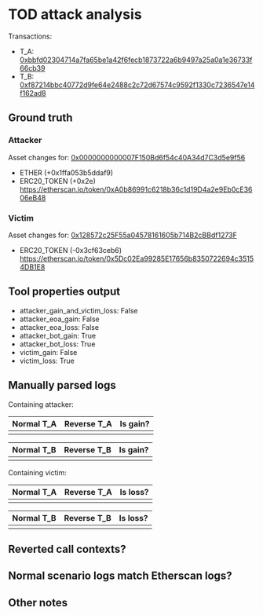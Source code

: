 # TOD attack analysis

Transactions:
- T_A: [0xbbfd02304714a7fa65be1a42f6fecb1873722a6b9497a25a0a1e36733f66cb39](https://etherscan.io/tx/0xbbfd02304714a7fa65be1a42f6fecb1873722a6b9497a25a0a1e36733f66cb39)
- T_B: [0xf87214bbc40772d9fe64e2488c2c72d67574c9592f1330c7236547e14f162ad8](https://etherscan.io/tx/0xf87214bbc40772d9fe64e2488c2c72d67574c9592f1330c7236547e14f162ad8)

## Ground truth

### Attacker
Asset changes for: [0x0000000000007F150Bd6f54c40A34d7C3d5e9f56](https://etherscan.io/address/0x0000000000007F150Bd6f54c40A34d7C3d5e9f56)
- ETHER (+0x1ffa053b5ddaf9)
- ERC20_TOKEN (+0x2e) https://etherscan.io/token/0xA0b86991c6218b36c1d19D4a2e9Eb0cE3606eB48


### Victim
Asset changes for: [0x128572c25F55a04578161605b714B2cBBdf1273F](https://etherscan.io/address/0x128572c25F55a04578161605b714B2cBBdf1273F)
- ERC20_TOKEN (-0x3cf63ceb6) https://etherscan.io/token/0x5Dc02Ea99285E17656b8350722694c35154DB1E8


## Tool properties output

- attacker_gain_and_victim_loss: False
- attacker_eoa_gain: False
- attacker_eoa_loss: False
- attacker_bot_gain: True
- attacker_bot_loss: True
- victim_gain: False
- victim_loss: True

## Manually parsed logs

Containing attacker:

| Normal T_A | Reverse T_A | Is gain? |
|------------|-------------|----------|
|            |             |          |

| Normal T_B | Reverse T_B | Is gain? |
|------------|-------------|----------|
|            |             |          |

Containing victim:

| Normal T_A | Reverse T_A | Is loss? |
|------------|-------------|----------|
|            |             |          |

| Normal T_B | Reverse T_B | Is loss? |
|------------|-------------|----------|
|            |             |          |



## Reverted call contexts?



## Normal scenario logs match Etherscan logs?



## Other notes

